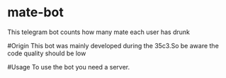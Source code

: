 # mate-bot
This telegram bot counts how many mate each user has drunk 

#Origin 
This bot was mainly developed during the 35c3.So be aware the code quality should be low

#Usage 
To use the bot you need a server.
